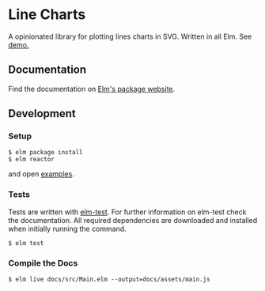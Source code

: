 # Line Charts

A opinionated library for plotting lines charts in SVG. Written in all Elm. See [demo.](https://terezka.github.io/line-charts/)


## Documentation

Find the documentation on [Elm's package website](http://package.elm-lang.org/packages/terezka/line-charts/latest).

## Development

### Setup

```shell
$ elm package install
$ elm reactor
```

and open [examples](https://localhost:8000/examples).

### Tests

Tests are written with [elm-test](https://github.com/elm-community/elm-test).
For further information on elm-test check the documentation.
All required dependencies are downloaded and installed when initially running the command.

```shell
$ elm test
```

### Compile the Docs

```shell
$ elm live docs/src/Main.elm --output=docs/assets/main.js
```
